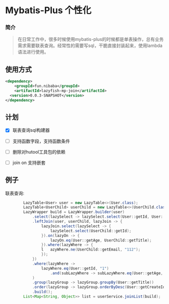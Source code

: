 # Mybatis-Plus 个性化

### 简介

> 在日常工作中，很多时候使用mybatis-plus的时候都是单表操作，总有业务需求需要联表查询。经常性的需要写sql，干脆直接封装起来，使用lambda语法进行使用。



## 使用方式

```xml
<dependency>
	<groupId>fun.nibaba</groupId>
	<artifactId>lazyfish-mp-join</artifactId>
  <version>0.0.3-SNAPSHOT</version>
</dependency>
```





## 计划

- [x] 联表查询sql构建器
- [ ] 支持函数字段，支持函数条件
- [ ] 删除对hutool工具包的依赖
- [ ] join on 支持嵌套


## 例子

联表查询:

```java
        LazyTable<User> user = new LazyTable<>(User.class);
        LazyTable<UserChild> userChild = new LazyTable<>(UserChild.class);
        LazyWrapper build = LazyWrapper.builder(user)
            .select(lazySelect -> lazySelect.select(User::getId, User::getAge, User::getTitle))
            .leftJoin(user, userChild, lazyJoin -> {
                lazyJoin.select(lazySelect -> {
                    lazySelect.select(UserChild::getId);
                }).on(lazyOn -> {
                    lazyOn.eq(User::getAge, UserChild::getTitle);
                }).where(lazyWhere -> {
                l   azyWhere.ne(UserChild::getEmail, "112");
                });
            })
            .where(lazyWhere ->
                lazyWhere.eq(User::getId, "1")
                    .and(subLazyWhere -> subLazyWhere.eq(User::getAge, "3"))
            )
            .group(lazyGroup -> lazyGroup.groupBy(User::getTitle))
            .order(lazyGroup -> lazyGroup.orderByDesc(User::getCreateId))
            .build();
        List<Map<String, Object>> list = userService.joinList(build);
```

